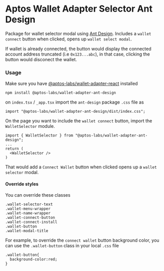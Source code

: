 # Aptos Wallet Adapter Selector Ant Design

Package for wallet selector modal using [Ant Design](https://ant.design/). Includes a `wallet connect` button when clicked, opens up `wallet select modal`.

If wallet is already connected, the button would display the connected account address truncated (i.e `0x123...abc`), in that case, clicking the button would disconect the wallet.

### Usage

Make sure you have [@aptos-labs/wallet-adapter-react](../wallet-adapter-react/README.md) installed

```
npm install @aptos-labs/wallet-adapter-ant-design
```

on `index.tsx` / `_app.tsx` import the `ant-design` package `.css` file as

```
import "@aptos-labs/wallet-adapter-ant-design/dist/index.css";
```

On the page you want to include the `wallet connect` button, import the `WalletSelector` module.

```
import { WalletSelector } from "@aptos-labs/wallet-adapter-ant-design";
...
return (
  <WalletSelector />
)
```

That would add a `Connect Wallet` button when clicked opens up a `wallet selector` modal.

#### Override styles

You can override these classes

```
.wallet-selector-text
.wallet-menu-wrapper
.wallet-name-wrapper
.wallet-connect-button
.wallet-connect-install
.wallet-button
.wallet-modal-title
```

For example, to override the `connect wallet` button background color, you can use the `.wallet-button` class in your local `.css` file

```
.wallet-button{
  background-color:red;
}
```
